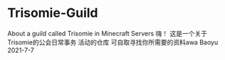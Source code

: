 # Trisomie-Guild
About a guild called Trisomie in Minecraft Servers
嗨！
这是一个关于Trisomie的公会日常事务 活动的仓库
可自取寻找你所需要的资料awa
Baoyu
2021-7-7
